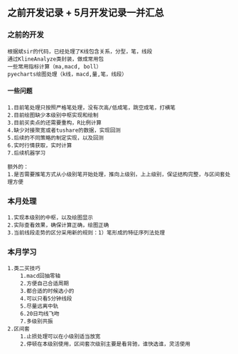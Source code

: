 ## 之前开发记录 + 5月开发记录一并汇总


### 之前的开发
	根据斌sir的代码，已经处理了K线包含关系，分型，笔，线段
	通过KlineAnalyze类封装，做成常用包
	一些常用指标计算（ma,macd, boll）
	pyecharts绘图处理（k线，macd,量,笔，线段）

#### 一些问题
	1.目前笔处理只按照严格笔处理，没有次高/低成笔，跳空成笔，打横笔
	2.目前绘图缺少本级别中枢实现和绘制
	3.目前买卖点的还需要重构，R比例计算
	4.缺少对接聚宽或者tushare的数据，实现回测
	5.后续的不同策略的制定实现，以及回测
	6.实时行情获取，实时计算
	7.后续机器学习
	
	额外的：
	1.是否需要推笔方式从小级别笔开始处理，推向上级别，上上级别，保证结构完整，与区间套处理方便

### 本月处理

	1.实现本级别的中枢，以及绘图显示
	2.实际查看效果，确保计算正确，绘图正确
	3.当前线段走势的区分采用新的规则：1）笔形成的特征序列法处理

### 本月学习
	1.类二买技巧
		1.macd回抽零轴
		2.方便自己合适周期
		3.都合适的时候选小的
		4.可以只看5分钟线段
		5.尽量远离中轨
		6.20日均线飞吻
		7.多级别共振
	2.区间套
		1.止损处理可以在小级别适当放宽
		2.停顿在本级别使用，区间套次级别主要是看背驰，谁快选谁，灵活使用
		

